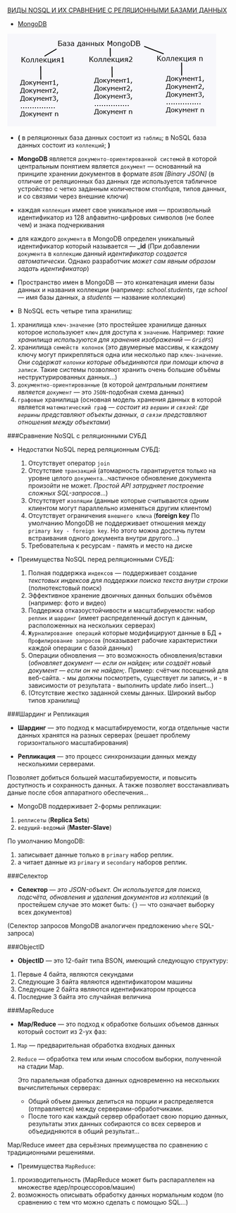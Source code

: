 
[ВИДЫ NOSQL И ИХ СРАВНЕНИЕ С РЕЛЯЦИОННЫМИ БАЗАМИ ДАННЫХ](http://www.lib.tpu.ru/fulltext/c/2014/C04/V2/015.pdf)

* [MongoDB](https://jsehelper.blogspot.com/2016/05/mongodb.html)


![База данных MongoDB](2.1.png)

* **(** в реляционных база данных состоит из `таблиц`; в NoSQL база данных состоит из `коллекций`; **)**
* **MongoDB** является `документо-ориентированной системой` в которой центральным понятием является `документ` — основанный на принципе хранении документов в формате *`BSON` [Binary JSON]* (в отличие от реляционных баз данных где используется табличное устройство с четко заданным количеством столбцов, типов данных, и со связями через внешние ключи)
* каждая `коллекция` имеет свое уникальное имя — произвольный идентификатор из 128 алфавитно-цифровых символов (не более чем) и знака подчеркивания
* для каждого `документа` в MongoDB определен уникальный идентификатор который называется — **_id** (При добавлении `документа` в `коллекцию` данный *идентификатор создается автоматически*. Однако разработчик *может сам явным образом задать идентификатор*)
* Пространство имен в MongoDB — это конкатенация имени базы данных и названия коллекции (например: *school.students*, где *school* — имя базы данных, а *students* — название коллекции)

* В NoSQL есть четыре типа хранилищ:
1. хранилища `ключ-значение` (это простейшее хранилище данных которое используюет `ключ` для доступа к `значению`. Например: *такие хранилища используются для хранения изображений — `GridFS`*)
2. хранилища `семейств колонок` (это двумерные массивы, к каждому ключу могут прикрепляться одна или несколько пар `ключ-значение`. *Они содержат `колонки` которые объединяются при помощи ключа в `записи`*. Такие системы позволяют хранить очень большие объёмы неструктурированных данных...)
3. `документно-ориентированные` (в которой *центральным понятием является `документ`* — это `JSON`-подобная схема данных)
4. `графовые` хранилища (основная модель хранения данных в которой является `математический граф` — *состоит из `вершин` и `связей`: где `вершины` представляют объекты данных, а `связи` представляют отношения между объектами*)


###Сравнение NoSQL с реляционными СУБД 

* Недостатки NoSQL перед реляционным СУБД:
  1. Отсутствует оператор `join`
  2. Отсутствие `транзакций` (атомарность гарантируется только на уровне целого `документа`...частичное обновление документа произойти не может. *Простой API затрудняет построение сложных SQL-запросов*...)
  3. Отсутствует `изоляции` (данные которые считываются одним клиентом могут параллельно изменяться другим клиентом)
  4. Отсутствует ограничения `внешнего ключа` (**foreign key** По умолчанию MongoDB не поддерживает отношения между `primary key - foreign key`. Но этого можна достичь путем встраивания одного документа внутри другого...)
  5. Требовательна к ресурсам - память и место на диске


* Преимущества NoSQL перед реляционными СУБД:
  1. Полная поддержка `индексов` — поддерживает создание *текстовых индексов для поддержки поиска текста внутри строки* (полнотекстовый поиск)
  2. Эффективное хранение двоичных данных больших объёмов (например: фото и видео)
  3. Поддержка отказоустойчивости и масштабируемости: набор `реплик` и `шардинг` (имеет распределенный доступ к данным, расположенных на нескольких серверах)
  4. `Журналирование операций` которые модифицируют данные в БД + `Профилирование запросов` (показывает рабочие характеристики каждой операции с базой данных)
  5. Операции обновления — это возможность обновления/вставки (*обновляет документ — если он найден; или создаёт новый документ — если он не найден;*. Пример: счётчик посещений для веб-сайта. - мы должны посмотреть, существует ли запись, и - в зависимости от результата - выполнить update либо insert...)
  6. (Отсутствие жестко заданной схемы данных. Широкий выбор типов хранилищ)


###Шардинг и Репликация

* **Шардинг** — это подход к масштабируемости, когда отдельные части данных хранятся на разных серверах (решает проблему горизонтального масштабирования)

* **Репликация** — это процесс синхронизации данных между несколькими серверами.

Позволяет добиться большей масштабируемости, и повысить доступность и сохранность данных.
А также позволяет восстанавливать даные после сбоя аппаратного обеспечения... 

* MongoDB поддерживает 2-формы репликации:
1. `реплисеты` (**Replica Sets**)
2. `ведущий-ведомый` (**Master-Slave**)

По умолчанию MongoDB:
1. записывает данные только в `primary` набор реплик.
2. а читает данные из `primary` и `secondary` наборов реплик.


###Селектор

* **Селектор** — *это JSON-объект. Он используется для поиска, подсчёта, обновления и удаления документов из коллекций* (в простейшем случае это может быть: `{}` — что означает выборку всех документов)

(Селектор запросов MongoDB аналогичен предложению `where` SQL-запроса)


###ObjectID

* **ObjectID** — это 12-байт типа BSON, имеющий следующую структуру:
1. Первые 4 байта, являются секундами
2. Следующие 3 байта являются идентификатором машины
3. Следующие 2 байта являются идентификатором процесса
4. Последние 3 байта это случайная величина


###MapReduce

* **Map/Reduce** — это подход к обработке больших объемов данных который состоит из 2-ух фаз: 
1. `Map` — предварительная обработка входных данных
2. `Reduce` — обработка тем или иным способом выборки, полученной на стадии Map.


    Это паралельная обработка данных одновременно на нескольких вычислительных серверах:
    - Общий объем данных делиться на порции и распределяется (отправляется) между серверами-обработчиками.
    - После того как каждый сервер обработает свою порцию данных, результаты этих данных собираются со всех серверов и объедидняются в общий результат...

Map/Reduce имеет два серьёзных преимущества по сравнению с традиционными решениями. 

* Преимущества `MapReduce`:
1. производительность (MapReduce может быть распараллелен на множестве ядер/процессоров/машин)
2. возможность описывать обработку данных нормальным кодом (по сравнению с тем что можно сделать с помощью SQL...)





